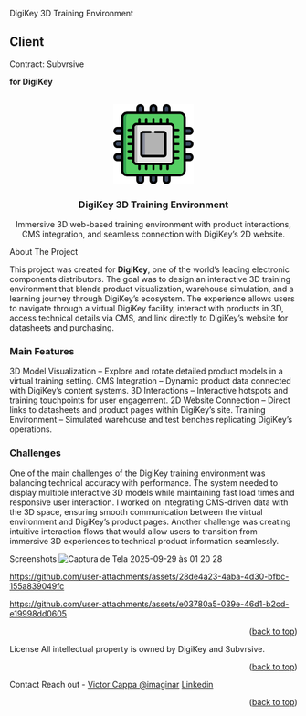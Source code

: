 DigiKey 3D Training Environment
<div id="top"></div>

<h2>Client</h2> <p>Contract: Subvrsive</p> <p><b>for DigiKey</b></p> <!-- PROJECT LOGO --> <br /> <div align="center"> <a href="https://github.com/victorcappa/"> <img src="logo.png" alt="Logo" width="140"> </a> <h3 align="center">DigiKey 3D Training Environment</h3> <p align="center"> Immersive 3D web-based training environment with product interactions, CMS integration, and seamless connection with DigiKey’s 2D website. </p> </div> <!-- ABOUT THE PROJECT -->
About The Project
<p align="left"> This project was created for <b>DigiKey</b>, one of the world’s leading electronic components distributors. The goal was to design an interactive 3D training environment that blends product visualization, warehouse simulation, and a learning journey through DigiKey’s ecosystem.
The experience allows users to navigate through a virtual DigiKey facility, interact with products in 3D, access technical details via CMS, and link directly to DigiKey’s website for datasheets and purchasing.
</p> <h3>Main Features</h3>
3D Model Visualization – Explore and rotate detailed product models in a virtual training setting.
CMS Integration – Dynamic product data connected with DigiKey’s content systems.
3D Interactions – Interactive hotspots and training touchpoints for user engagement.
2D Website Connection – Direct links to datasheets and product pages within DigiKey’s site.
Training Environment – Simulated warehouse and test benches replicating DigiKey’s operations.
<h3>Challenges</h3> <p> One of the main challenges of the DigiKey training environment was balancing technical accuracy with performance. The system needed to display multiple interactive 3D models while maintaining fast load times and responsive user interaction.
I worked on integrating CMS-driven data with the 3D space, ensuring smooth communication between the virtual environment and DigiKey’s product pages. Another challenge was creating intuitive interaction flows that would allow users to transition from immersive 3D experiences to technical product information seamlessly.
</p>
Screenshots
<img width="1384" height="716" alt="Captura de Tela 2025-09-29 às 01 20 28" src="https://github.com/user-attachments/assets/a834624d-9273-48ce-8980-337c5c46f1d8" />


https://github.com/user-attachments/assets/28de4a23-4aba-4d30-bfbc-155a839049fc



https://github.com/user-attachments/assets/e03780a5-039e-46d1-b2cd-e19998dd0605


<p align="right">(<a href="#top">back to top</a>)</p> <!-- LICENSE -->
License
All intellectual property is owned by DigiKey and Subvrsive.
<p align="right">(<a href="#top">back to top</a>)</p> <!-- CONTACT -->
Contact
Reach out - <a href = "mailto: victorcappa@imaginar.dev">Victor Cappa @imaginar</a>
<a href="https://www.linkedin.com/in/victor-cappa-50839788/">Linkedin</a>
<p align="right">(<a href="#top">back to top</a>)</p>

